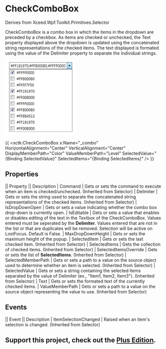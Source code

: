 # CheckComboBox
Derives from Xceed.Wpf.Toolkit.Primitives.Selector

CheckComboBox is a combo box in which the items in the dropdown are preceded by a checkbox. As items are checked or unchecked, the Text property displayed above the dropdown is updated using the concatenated string representations of the checked items. The text displayed is formated using the value of the Delimiter property to separate the individual strings.

![](CheckComboBox_checkcombobox.jpg)

{{
         <xctk:CheckComboBox x:Name="_combo" 
                             HorizontalAlignment="Center" 
                             VerticalAlignment="Center" 
                             DisplayMemberPath="Color"
                             ValueMemberPath="Level"
                             SelectedValue="{Binding SelectedValue}"
                             SelectedItems="{Binding SelectedItems}" />
}}


## Properties
|| Property || Description
| Command | Gets or sets the command to execute when an item is checked/unchecked. (Inherited from Selector)
| Delimiter | Gets or sets the string used to separate the concatenated string representations of the checked items. (Inherited from Selector)
| IsDropDownOpen | Gets or sets a value indicating whether the combo box drop-down is currently open.
| IsEditable | Gets or sets a value that enables or disables editing of the text in the Textbox of the CheckComboBox. Values entered must be seperated by the **Delimiter**. Values entered that are not in the list or that are duplicates will be removed. Selection will be active on LostFocus. Default is False.
| MaxDropDownHeight | Gets or sets the maximum height of the popup.
| SelectedItem | Gets or sets the last checked item. (Inherited from Selector)
| SelectedItems | Gets the collection of checked items. (Inherited from Selector)
| SelectedItemsOverride | Gets or sets the list of **SelectedItems**. (Inherited from Selector)
| SelectedMemberPath | Gets or sets a path to a value on the source object used to determine whether an item is selected. (Inherited from Selector)
| SelectedValue | Gets or sets a string containing the selected items separated by the value of Delimiter (ex., "Item1, Item2, Item3"). (Inherited from Selector)
| Text | Gets or sets the formated text of the currently checked items.
| ValueMemberPath | Gets or sets a path to a value on the source object representing the value to use. (Inherited from Selector)

## Events
|| Event || Description
| ItemSelectionChanged | Raised when an item's selection is changed. (Inherited from Selector)

**Support this project, check out the [Plus Edition](https://xceed.com/xceed-toolkit-plus-for-wpf/).**
---